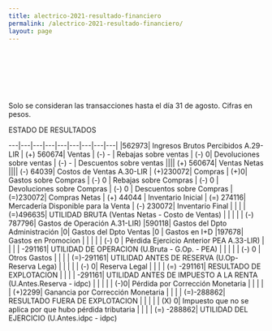 ```yaml
--- 
title: alectrico-2021-resultado-financiero
permalink: /alectrico-2021-resultado-financiero/ 
layout: page
--- 
```

<br> <br> <br> <br> <br> <br> 
Solo se consideran las transacciones hasta el día 31 de agosto.
Cifras en pesos.

ESTADO DE RESULTADOS 

---|---|---|---|---|---|---|---|---|
|562973| Ingresos Brutos Percibidos A.29-LIR
| (+) 560674| Ventas
| (-) -  |  Rebajas sobre ventas
| (-) 0| Devoluciones sobre ventas
| (-) - | Descuentos sobre ventas
|||| (+) 560674| Ventas Netas
|||| (-) 64039| Costos de Ventas A.30-LIR
| (+)230072| Compras
| (+)0| Gastos sobre Compras
| (-) 0 | Rebajas sobre Compras
| (-) 0 | Devoluciones sobre Compras
| (-) 0 | Descuentos sobre Compras
| (=)230072| Compras Netas
| (+) 44044	| Inventario Inicial
| (=) 274116| Mercadería Disponible para la Venta 
| (-) 230072| Inventario Final 
| | | | (=)496635| UTILIDAD BRUTA (Ventas Netas - Costo de Ventas)
| | | | | (-) 787796| Gastos de Operación A.31-LIR)
|590118| Gastos del Dpto Administración
|0| Gastos del Dpto Ventas
|0 | Gastos en I+D
|197678|  Gastos en Promocion
| | | | | (-) 0 | Pérdida Ejercicio Anterior PEA A.33-LIR)
| | | | -291161| UTILIDAD DE OPERACION (U.Bruta - G.Op. - PEA)
| | | | | (-) 0 | Otros Gastos
| | | | (=)-291161| UTILIDAD ANTES DE RESERVA (U.Op-Reserva Lega)
| | | | | (-) 0| Reserva Legal
| | | | (=) -291161| RESULTADO DE EXPLOTACION
| | | |     -291161| UTILIDAD ANTES DE IMPUESTO A LA RENTA (U.Antes.Reserva - idpc)
| | | | | (-)0| Pérdida por Corrección Monetaria
 | | | | | (+)2299| Ganancia por Corrección Monetaria
 | | | | (=)-288862| RESULTADO FUERA DE EXPLOTACION
| | | | | (X) 0| Impuesto que no se aplica por que hubo pérdida tributaria
| | | | (=) -288862| UTILIDAD DEL EJERCICIO (U.Antes.idpc - idpc)
